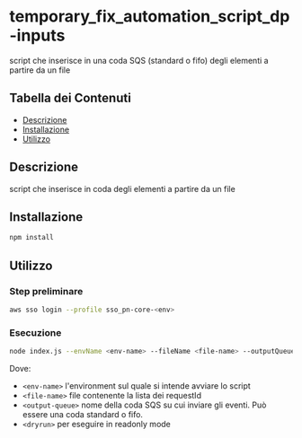 # temporary_fix_automation_script_dp-inputs

script che inserisce in una coda SQS (standard o fifo) degli elementi a partire da un file

## Tabella dei Contenuti

- [Descrizione](#descrizione)
- [Installazione](#installazione)
- [Utilizzo](#utilizzo)

## Descrizione

script che inserisce in coda degli elementi a partire da un file

## Installazione

```bash
npm install
```

## Utilizzo
### Step preliminare

```bash
aws sso login --profile sso_pn-core-<env>
```

### Esecuzione
```bash
node index.js --envName <env-name> --fileName <file-name> --outputQueue <output-queue> [--dryrun]

```
Dove:
- `<env-name>` l'environment sul quale si intende avviare lo script
- `<file-name>` file contenente la lista dei requestId
- `<output-queue>` nome della coda SQS su cui inviare gli eventi. Può essere una coda standard o fifo.
- `<dryrun>` per eseguire in readonly mode